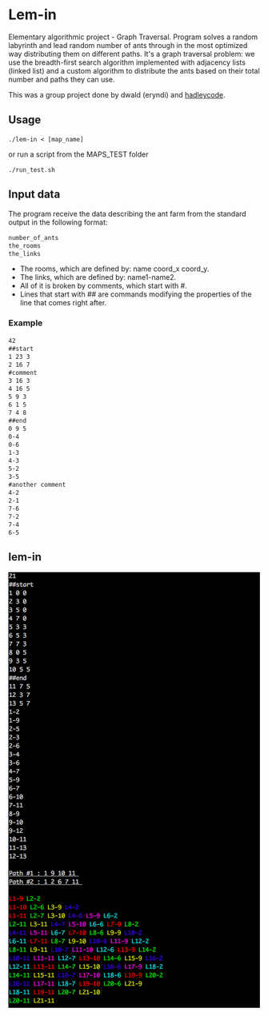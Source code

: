 # Lem-in
Elementary algorithmic project - Graph Traversal. 
Program solves a random labyrinth and lead random number of ants through in the most optimized way distributing them on different paths.
It's a graph traversal problem: we use the breadth-first search algorithm implemented with adjacency lists (linked list) and a custom
algorithm to distribute the ants based on their total number and paths they can use.

This was a group project done by dwald (eryndi) and [hadleycode](https://github.com/hadleycode).

## Usage
```
./lem-in < [map_name]
```
or run a script from the MAPS_TEST folder
```
./run_test.sh
```

## Input data

The program receive the data describing the ant farm from the standard output in the following format:
```
number_of_ants
the_rooms
the_links
```

- The rooms, which are defined by: name coord_x coord_y.
- The links, which are defined by: name1-name2.
- All of it is broken by comments, which start with #.
- Lines that start with ## are commands modifying the properties of the line that comes right after.

### Example
```
42
##start
1 23 3
2 16 7
#comment
3 16 3
4 16 5
5 9 3
6 1 5
7 4 8
##end
0 9 5
0-4
0-6
1-3
4-3
5-2
3-5
#another comment
4-2
2-1
7-6
7-2
7-4
6-5
```

## lem-in

![alt text](https://github.com/eryndi/Lem-in/blob/master/screenshot/Lem-in-out.png "Lem-in output")

